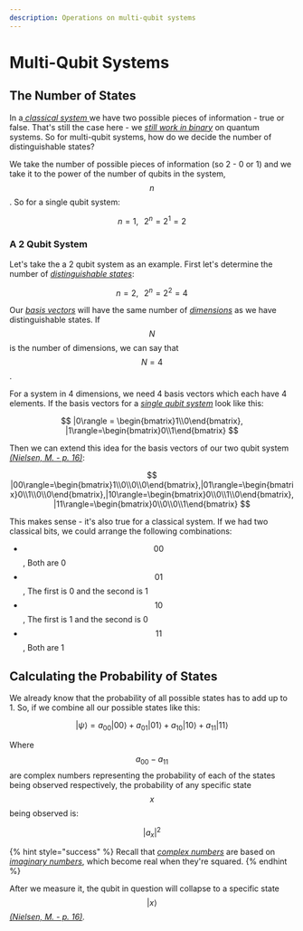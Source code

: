 ```yaml
---
description: Operations on multi-qubit systems
---
```


# Multi-Qubit Systems

## The Number of States

In a[ _classical system_ ](untitled.md#yes-no)we have two possible pieces of information - true or false. That's still the case here - we [_still work in binary_](quantum-bits.md#distinguishable-states) on quantum systems. So for multi-qubit systems, how do we decide the number of distinguishable states?

We take the number of possible pieces of information \(so 2 - 0 or 1\) and we take it to the power of the number of qubits in the system, $$n$$. So for a single qubit system:

$$
n=1, \hspace{8pt} 2^n = 2^1 = 2
$$

### A 2 Qubit System

Let's take the a 2 qubit system as an example. First let's determine the number of [_distinguishable states_](../physics/quantum-mechanics.md#distinguishable-states):

$$
n=2, \hspace{8pt}2^n=2^2=4
$$

Our [_basis vectors_](../linear-algebra/space-dimension-and-span.md#basis) will have the same number of [_dimensions_](../linear-algebra/space-dimension-and-span.md#dimensions) as we have distinguishable states. If $$N$$ is the number of dimensions, we can say that $$N=4$$.

For a system in 4 dimensions, we need 4 basis vectors which each have 4 elements. If the basis vectors for a [_single qubit system_](quantum-bits.md#the-single-qubit-system) look like this:

$$
|0\rangle = \begin{bmatrix}1\\0\end{bmatrix}, |1\rangle=\begin{bmatrix}0\\1\end{bmatrix}
$$

Then we can extend this idea for the basis vectors of our two qubit system [_\(Nielsen, M. - p. 16\)_](qubits-summary/qubit-references.md#states-for-a-2-qubit-system):

$$
|00\rangle=\begin{bmatrix}1\\0\\0\\0\end{bmatrix},|01\rangle=\begin{bmatrix}0\\1\\0\\0\end{bmatrix},|10\rangle=\begin{bmatrix}0\\0\\1\\0\end{bmatrix},|11\rangle=\begin{bmatrix}0\\0\\0\\1\end{bmatrix}
$$

This makes sense - it's also true for a classical system. If we had two classical bits, we could arrange the following combinations:

* $$00$$, Both are 0
* $$01$$, The first is 0 and the second is 1
* $$10$$, The first is 1 and the second is 0
* $$11$$, Both are 1

## Calculating the Probability of States

We already know that the probability of all possible states has to add up to 1. So, if we combine all our possible states like this:

$$
|\psi\rangle=a_{00}|00\rangle+a_{01}|01\rangle+a_{10}|10\rangle+a_{11}|11\rangle
$$

Where $$a_{00} - a_{11}$$ are complex numbers representing the probability of each of the states being observed respectively, the probability of any specific state $$x$$ being observed is:

$$
|a_x|^2
$$

{% hint style="success" %}
Recall that [_complex numbers_](../physics/quantum-mechanics.md#complex-numbers-1) are based on [_imaginary numbers_](../physics/quantum-mechanics.md#imaginary-numbers), which become real when they're squared.
{% endhint %}

After we measure it, the qubit in question will collapse to a specific state $$|x\rangle$$ [_\(Nielsen, M. - p. 16\)_](qubits-summary/qubit-references.md#math-for-the-probability-of-observing-a-qubit-in-a-particular-state)_._

